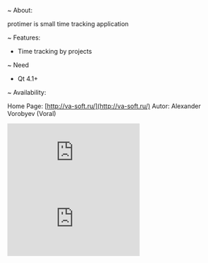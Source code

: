 ~ About:

protimer is small time tracking application

~ Features:

* Time tracking by projects

~ Need

* Qt 4.1+

~ Availability:

Home Page:	[http://va-soft.ru/](http://va-soft.ru/)
Autor:		Alexander Vorobyev (Voral)


![screen1](http://www.va-soft.ru/index.php?module=project&action=thumb&id=9)
![screen2](http://www.va-soft.ru/index.php?module=project&action=thumb&id=10)
